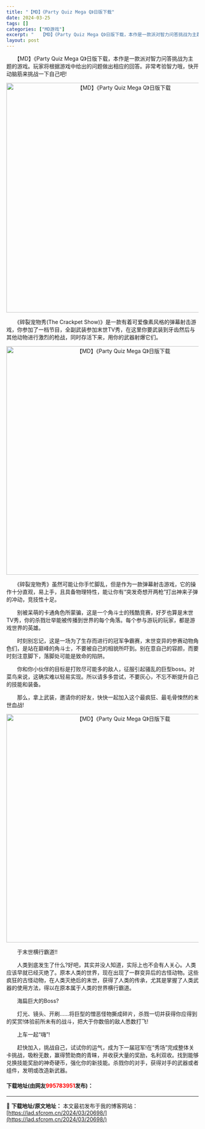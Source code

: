 ```yaml
---
title: "【MD】《Party Quiz Mega Q》日版下载"
date: 2024-03-25
tags: []
categories: ["MD游戏"]
excerpt: "　　【MD】《Party Quiz Mega Q》日版下载，本作是一款派对智力问答挑战为主题的游戏。玩家将根据游戏中给出的问题做出相应的回答。非常考验智力哦，快开动脑筋来挑战一下自己吧! 　　《碎裂宠物秀(The Crackpet Show)》是一款有着可爱像素风格的弹幕射击游戏，你参加了一档节目，&hellip;"
layout: post
---
```


 <p>　　【MD】《Party Quiz Mega Q》日版下载，本作是一款派对智力问答挑战为主题的游戏。玩家将根据游戏中给出的问题做出相应的回答。非常考验智力哦，快开动脑筋来挑战一下自己吧!</p> <p align="center"><img align="" border="0" src="https://lad.sfcrom.cn/wp-content/uploads/2024/03/20240325_66011063bb7df.png" width="601" alt="【MD】《Party Quiz Mega Q》日版下载" /></p> <p>　　《碎裂宠物秀(The Crackpet Show)》是一款有着可爱像素风格的弹幕射击游戏，你参加了一档节目，全副武装参加末世TV秀，在这里你要武装到牙齿然后与其他动物进行激烈的枪战，同时存活下来，用你的武器射爆它们。</p> <p align="center"><img align="" border="0" src="https://lad.sfcrom.cn/wp-content/uploads/2024/03/20240325_66011064e157e.png" width="598" alt="【MD】《Party Quiz Mega Q》日版下载" /></p> <p>　　《碎裂宠物秀》虽然可能让你手忙脚乱，但是作为一款弹幕射击游戏，它的操作十分直观，易上手，且具备物理特性，能让你有&ldquo;突发奇想开两枪&rdquo;打出神来子弹的冲动，竞技性十足。</p> <p>　　别被呆萌的卡通角色所蒙骗，这是一个角斗士的残酷竞赛，好歹也算是末世TV秀，你的杀戮壮举能被传播到世界的每个角落。每个参与游玩的玩家，都是游戏世界的英雄。</p> <p>　　时刻别忘记，这是一场为了生存而进行的冠军争霸赛，末世变异的参赛动物角色们，是站在巅峰的角斗士，不要被自己的相貌所吓到。别在意自己的容颜，而要时刻注意脚下，落脚处可能是致命的陷阱。</p> <p>　　你和你小伙伴的目标是打败尽可能多的敌人，征服引起骚乱的巨型boss。对菜鸟来说，这确实难以轻易实现。所以请多多尝试，不要灰心，不忘不断提升自己的技能和装备。</p> <p>　　那么，拿上武装，邀请你的好友，快快一起加入这个最疯狂、最毛骨悚然的末世血战!</p> <p align="center"><img align="" border="0" src="https://lad.sfcrom.cn/wp-content/uploads/2024/03/20240325_6601106647ee4.png" width="598" alt="【MD】《Party Quiz Mega Q》日版下载" /></p> <p>　　于末世横行霸道!!</p> <p>　　人类到底发生了什么?好吧，其实并没人知道，实际上也不会有人关心。人类应该早就已经灭绝了。原本人类的世界，现在出现了一群变异后的古怪动物。这些疯狂的古怪动物，在人类灭绝后的末世，获得了人类的传承，尤其是掌握了人类武器的使用方法，得以在原本属于人类的世界横行霸道。</p> <p>　　海扁巨大的Boss?</p> <p>　　灯光、镜头、开刷&hellip;&hellip;将巨型的憎恶怪物撕成碎片，杀戮一切并获得你应得到的奖赏!体验前所未有的战斗，把大于你数倍的敌人悉数打飞!</p> <p>　　上车一起&ldquo;嗨&rdquo;!</p> <p>　　赶快加入，挑战自己，试试你的运气，成为下一届冠军!在&ldquo;秀场&rdquo;完成整体关卡挑战，吸粉无数，赢得赞助商的青睐，并收获大量的奖励，名利双收。找到能够兑换技能奖励的神奇硬币，强化你的新技能。杀戮你的对手，获得对手的武器或者组件，发明或改造新武器。</p> <p><h4>下载地址(由网友<font color="red">995783951</font>发布)：</h4></p> 

---
📖 **下载地址/原文地址：** 本文最初发布于我的博客网站：[https://lad.sfcrom.cn/2024/03/20698/](https://lad.sfcrom.cn/2024/03/20698/)
